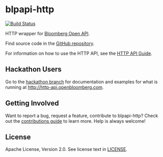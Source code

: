blpapi-http
===========
[![Build Status](https://travis-ci.org/bloomberg/blpapi-http.svg?branch=develop)](https://travis-ci.org/bloomberg/blpapi-http)

HTTP wrapper for [Bloomberg Open API].

Find source code in the [GitHub repository].

For information on how to use the HTTP API, see the [HTTP API Guide].

[Bloomberg Open API]: http://bloomberglabs.com/api
[GitHub repository]: http://github.com/bloomberg/blpapi-http
[HTTP API Guide]: doc/http-api-guide.md


Hackathon Users
---------------

Go to the [hackathon branch](http://github.com/bloomberg/blpapi-http/tree/hackathon)
for documentation and examples for what is running at
http://http-api.openbloomberg.com.


Getting Involved
----------------

Want to report a bug, request a feature, contribute to blpapi-http?  Check out
the [contributions guide](CONTRIBUTING.md) to learn more.  Help is always
welcome!


License
-------

Apache License, Version 2.0. See license text in
[LICENSE](https://github.com/bloomberg/blpapi-http/blob/master/LICENSE).
